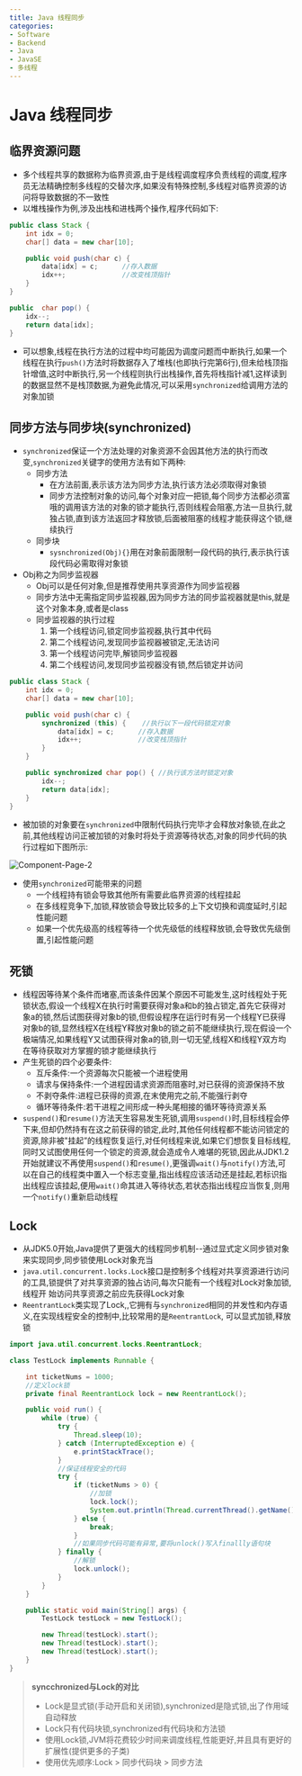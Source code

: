 ```yaml
---
title: Java 线程同步
categories:
- Software
- Backend
- Java
- JavaSE
- 多线程
---
```

# Java 线程同步

## 临界资源问题

- 多个线程共享的数据称为临界资源,由于是线程调度程序负责线程的调度,程序员无法精确控制多线程的交替次序,如果没有特殊控制,多线程对临界资源的访问将导致数据的不一致性
- 以堆栈操作为例,涉及出栈和进栈两个操作,程序代码如下:

```java
public class Stack {
    int idx = 0;
    char[] data = new char[10];

    public void push(char c) {
        data[idx] = c;      //存入数据
        idx++;              //改变栈顶指针
    }
}

public  char pop() {
    idx--;
    return data[idx];
}
```

- 可以想象,线程在执行方法的过程中均可能因为调度问题而中断执行,如果一个线程在执行`push()`方法时将数据存入了堆栈(也即执行完第6行),但未给栈顶指针增值,这时中断执行,另一个线程则执行出栈操作,首先将栈指针减1,这样读到的数据显然不是栈顶数据,为避免此情况,可以采用`synchronized`给调用方法的对象加锁

## 同步方法与同步块(synchronized)

- `synchronized`保证一个方法处理的对象资源不会因其他方法的执行而改变,`synchronized`关键字的使用方法有如下两种:
    - 同步方法
        - 在方法前面,表示该方法为同步方法,执行该方法必须取得对象锁
        - 同步方法控制对象的访问,每个对象对应一把锁,每个同步方法都必须富哦的调用该方法的对象的锁才能执行,否则线程会阻塞,方法一旦执行,就独占锁,直到该方法返回才释放锁,后面被阻塞的线程才能获得这个锁,继续执行
    - 同步块
        - `sysnchronized(Obj){}`用在对象前面限制一段代码的执行,表示执行该段代码必需取得对象锁
- Obj称之为同步监视器
    - Obj可以是任何对象,但是推荐使用共享资源作为同步监视器
    - 同步方法中无需指定同步监视器,因为同步方法的同步监视器就是this,就是这个对象本身,或者是class
    - 同步监视器的执行过程
        1. 第一个线程访问,锁定同步监视器,执行其中代码
        2. 第二个线程访问,发现同步监视器被锁定,无法访问
        3. 第一个线程访问完毕,解锁同步监视器
        4. 第二个线程访问,发现同步监视器没有锁,然后锁定并访问

```java
public class Stack {
    int idx = 0;
    char[] data = new char[10];

    public void push(char c) {
        synchronized (this) {    //执行以下一段代码锁定对象
            data[idx] = c;      //存入数据
            idx++;              //改变栈顶指针
        }
    }

    public synchronized char pop() { //执行该方法时锁定对象
        idx--;
        return data[idx];
    }
}
```

- 被加锁的对象要在`synchronized`中限制代码执行完毕才会释放对象锁,在此之前,其他线程访问正被加锁的对象时将处于资源等待状态,对象的同步代码的执行过程如下图所示:

![Component-Page-2](https://cdn.jsdelivr.net/gh/LuShan123888/Files@master/Pictures/2020-12-10-2020-11-07-Component-Page-2-4724194.svg)

- 使用`synchronized`可能带来的问题
    - 一个线程持有锁会导致其他所有需要此临界资源的线程挂起
    - 在多线程竞争下,加锁,释放锁会导致比较多的上下文切换和调度延时,引起性能问题
    - 如果一个优先级高的线程等待一个优先级低的线程释放锁,会导致优先级倒置,引起性能问题

## 死锁

- 线程因等待某个条件而堵塞,而该条件因某个原因不可能发生,这时线程处于死锁状态,假设一个线程X在执行时需要获得对象a和b的独占锁定,首先它获得对象a的锁,然后试图获得对象b的锁,但假设程序在运行时有另一个线程Y已获得对象b的锁,显然线程X在线程Y释放对象b的锁之前不能继续执行,现在假设一个极端情况,如果线程Y又试图获得对象a的锁,则一切无望,线程X和线程Y双方均在等待获取对方掌握的锁才能继续执行
- 产生死锁的四个必要条件:
    - 互斥条件:一个资源每次只能被一个进程使用
    - 请求与保持条件:一个进程因请求资源而阻塞时,对已获得的资源保持不放
    - 不剥夺条件:进程已获得的资源,在末使用完之前,不能强行剥夺
    - 循环等待条件:若干进程之间形成一种头尾相接的循环等待资源关系
- `suspend()`和`resume()`方法天生容易发生死锁,调用`suspend()`时,目标线程会停下来,但却仍然持有在这之前获得的锁定,此时,其他任何线程都不能访问锁定的资源,除非被"挂起”的线程恢复运行,对任何线程来说,如果它们想恢复目标线程,同时又试图使用任何一个锁定的资源,就会造成令人难堪的死锁,因此从JDK1.2开始就建议不再使用`suspend()`和`resume()`,更强调`wait()`与`notify()`方法,可以在自己的线程类中置入一个标志变量,指出线程应该活动还是挂起,若标识指出线程应该挂起,便用`wait()`命其进入等待状态,若状态指出线程应当恢复,则用一个`notify()`重新启动线程

## Lock

- 从JDK5.0开始,Java提供了更强大的线程同步机制--通过显式定义同步锁对象来实现同步,同步锁使用Lock对象充当
- `java.util.concurrent.locks.Lock`接口是控制多个线程对共享资源进行访问的工具,锁提供了对共享资源的独占访问,每次只能有一个线程对Lock对象加锁,线程开 始访问共享资源之前应先获得Lock对象
- `ReentrantLock`类实现了Lock,,它拥有与`synchronized`相同的并发性和内存语义,在实现线程安全的控制中,比较常用的是`ReentrantLock`, 可以显式加锁,释放锁

```java
import java.util.concurrent.locks.ReentrantLock;

class TestLock implements Runnable {

    int ticketNums = 1000;
    //定义lock锁
    private final ReentrantLock lock = new ReentrantLock();

    public void run() {
        while (true) {
            try {
                Thread.sleep(10);
            } catch (InterruptedException e) {
                e.printStackTrace();
            }
            //保证线程安全的代码
            try {
                if (ticketNums > 0) {
                    //加锁
                    lock.lock();
                    System.out.println(Thread.currentThread().getName()+"--- "+ticketNums--);
                } else {
                    break;
                }
                //如果同步代码可能有异常,要将unlock()写入finallly语句块
            } finally {
                //解锁
                lock.unlock();
            }
        }
    }

    public static void main(String[] args) {
        TestLock testLock = new TestLock();

        new Thread(testLock).start();
        new Thread(testLock).start();
        new Thread(testLock).start();
    }
}
```

> **syncchronized与Lock的对比**
>
> - Lock是显式锁(手动开启和关闭锁),synchronized是隐式锁,出了作用域自动释放
> - Lock只有代码块锁,synchronized有代码块和方法锁
> - 使用Lock锁,JVM将花费较少时间来调度线程,性能更好,并且具有更好的扩展性(提供更多的子类)
> - 使用优先顺序:Lock > 同步代码块 > 同步方法